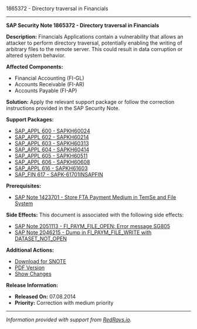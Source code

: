 1865372 - Directory traversal in Financials

---

**SAP Security Note 1865372 - Directory traversal in Financials**

**Description:**
Financials Applications contain a vulnerability that allows an attacker to perform directory traversal, potentially enabling the writing of arbitrary files to the remote server. This could result in data corruption or altered system behavior.

**Affected Components:**
- Financial Accounting (FI-GL)
- Accounts Receivable (FI-AR)
- Accounts Payable (FI-AP)

**Solution:**
Apply the relevant support package or follow the correction instructions provided in the SAP Security Note.

**Support Packages:**
- [SAP_APPL 600 - SAPKH60024](https://me.sap.com/supportpackage/SAPKH60024)
- [SAP_APPL 602 - SAPKH60214](https://me.sap.com/supportpackage/SAPKH60214)
- [SAP_APPL 603 - SAPKH60313](https://me.sap.com/supportpackage/SAPKH60313)
- [SAP_APPL 604 - SAPKH60414](https://me.sap.com/supportpackage/SAPKH60414)
- [SAP_APPL 605 - SAPKH60511](https://me.sap.com/supportpackage/SAPKH60511)
- [SAP_APPL 606 - SAPKH60608](https://me.sap.com/supportpackage/SAPKH60608)
- [SAP_APPL 616 - SAPKH61603](https://me.sap.com/supportpackage/SAPKH61603)
- [SAP_FIN 617 - SAPK-61701INSAPFIN](https://me.sap.com/supportpackage/SAPK-61701INSAPFIN)

**Prerequisites:**
- [SAP Note 1423701 - Store FTA Payment Medium in TemSe and File System](https://me.sap.com/notes/1423701)

**Side Effects:**
This document is associated with the following side effects:
- [SAP Note 2051113 - FI_PAYM_FILE_OPEN: Error message SG805](https://me.sap.com/notes/0002051113)
- [SAP Note 2046215 - Dump in FI_PAYM_FILE_WRITE with DATASET_NOT_OPEN](https://me.sap.com/notes/0002046215)

**Additional Actions:**
- [Download for SNOTE](https://notesdownloads.sap.com/note/0040000011027282017)
- [PDF Version](https://userapps.support.sap.com/sap/support/sfm/notes/print/0001865372?language=en-US&token=9B96B3D05AC524BFCD756592A5AC9444)
- [Show Changes](https://me.sap.com/notesLatestChanges/0001865372/E/diff)

**Release Information:**
- **Released On:** 07.08.2014
- **Priority:** Correction with medium priority

---

*Information provided with support from [RedRays.io](https://redrays.io).*